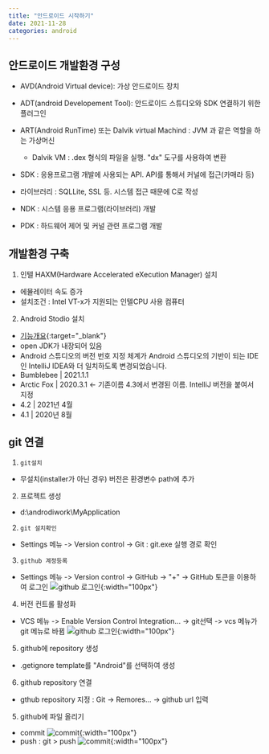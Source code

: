 ```yaml
---
title: "안드로이드 시작하기"
date: 2021-11-28
categories: android  
---
```


## 안드로이드 개발환경 구성
* AVD(Android Virtual device): 가상 안드로이드 장치  
* ADT(android Developement Tool): 안드로이드 스튜디오와 SDK 연결하기 위한 플러그인
* ART(Android RunTime) 또는 Dalvik virtual Machind : JVM 과 같은 역할을 하는 가상머신
  * Dalvik VM : .dex 형식의 파일을 실행. "dx" 도구를 사용하여 변환
* SDK : 응용프로그램 개발에 사용되는 API. API를 통해서 커널에 접근(카매라 등)
* 라이브러리 : SQLLite, SSL 등. 시스템 접근 때문에 C로 작성

* NDK : 시스템 응용 프로그램(라이브러리) 개발
* PDK : 하드웨어 제어 및 커널 관련 프로그램 개발

## 개발환경 구축 
1. 인텔 HAXM(Hardware Accelerated eXecution Manager) 설치
  * 에뮬레이터 속도 증가
  * 설치조건 : Intel VT-x가 지원되는 인텔CPU 사용 컴퓨터
2. Android Stodio 설치
  * [기능개요](https://developer.android.com/studio/features?hl=ko){:target="_blank"}
  * open JDK가 내장되어 있음
  * Android 스튜디오의 버전 번호 지정 체계가 Android 스튜디오의 기반이 되는 IDE인 IntelliJ IDEA와 더 일치하도록 변경되었습니다.  
  * Bumblebee  | 2021.1.1
  * Arctic Fox | 2020.3.1   ←  기존이름 4.3에서 변경된 이름. IntelliJ 버전을 붙여서 지정
  * 4.2        | 2021년 4월
  * 4.1        | 2020년 8월


## git 연결
1. `git설치` 
  * 무설치(installer가 아닌 경우) 버전은 환경변수 path에 추가
2. 프로젝트 생성
  * d:\androdiwork\MyApplication
2. `git 설치확인` 
  * Settings 메뉴 -> Version control -> Git : git.exe 실행 경로 확인
3. `github 계정등록` 
  * Settings 메뉴 -> Version control  -> GitHub -> "+" -> GitHub 토큰을 이용하여 로그인
  ![github 로그인]("/img/android/git01.png"){:width="100px"}  
4. 버전 컨트롤 활성화
  * VCS 메뉴 -> Enable Version Control Integration...  ->  git선택 -> vcs 메뉴가 git 메뉴로 바뀜
  ![github 로그인]("/img/android/git03.png"){:width="100px"}  
5. github에 repository 생성
  * .getignore template를 "Android"를 선택하여 생성
6. github repository 연결
  * gthub repository 지정 :  Git -> Remores... -> github url 입력
5. github에 파일 올리기
  * commit 
  ![commit]("/img/android/git05.png"){:width="100px"}    
  * push : git > push 
  ![commit]("/img/android/git06.png"){:width="100px"}    


